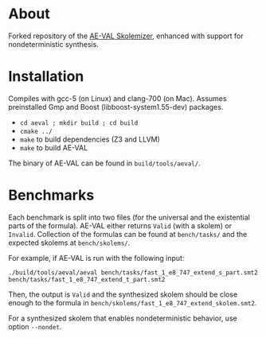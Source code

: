 About
=====


Forked repository of the <a href="https://github.com/grigoryfedyukovich/aeval">AE-VAL Skolemizer</a>, enhanced with support for nondeterministic synthesis.


Installation
============

Compiles with gcc-5 (on Linux) and clang-700 (on Mac). Assumes preinstalled Gmp and Boost (libboost-system1.55-dev) packages.

* `cd aeval ; mkdir build ; cd build`
* `cmake ../`
* `make` to build dependencies (Z3 and LLVM)
* `make` to build AE-VAL

The binary of AE-VAL can be found in `build/tools/aeval/`.

Benchmarks
==========

Each benchmark is split into two files (for the universal and the existential parts of the formula). AE-VAL either returns `Valid` (with a skolem) or `Invalid`. Collection of the formulas can be found at `bench/tasks/` and the expected skolems at `bench/skolems/`.

For example, if AE-VAL is run with the following input:

`./build/tools/aeval/aeval bench/tasks/fast_1_e8_747_extend_s_part.smt2 bench/tasks/fast_1_e8_747_extend_t_part.smt2 `

Then, the output is `Valid` and the synthesized skolem should be close enough to the formula in `bench/skolems/fast_1_e8_747_extend_skolem.smt2`.

For a synthesized skolem that enables nondeterministic behavior, use option `--nondet`. 